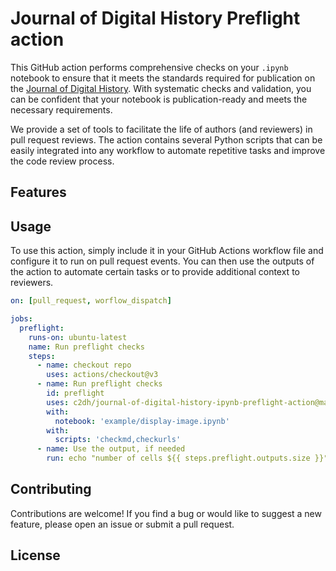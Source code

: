 # Journal of Digital History Preflight action

This GitHub action performs comprehensive checks on your `.ipynb` notebook to ensure that it meets the standards required for publication on the [Journal of Digital History](https://journalofdigitalhistory.org). With systematic checks and validation, you can be confident that your notebook is publication-ready and meets the necessary requirements.

We provide a set of tools to facilitate the life of authors (and reviewers) in pull request reviews. The action contains several Python scripts that can be easily integrated into any workflow to automate repetitive tasks and improve the code review process.

## Features


## Usage

To use this action, simply include it in your GitHub Actions workflow file and configure it to run on pull request events. You can then use the outputs of the action to automate certain tasks or to provide additional context to reviewers.

```yaml
on: [pull_request, worflow_dispatch]

jobs:
  preflight:
    runs-on: ubuntu-latest
    name: Run preflight checks
    steps:
      - name: checkout repo
        uses: actions/checkout@v3
      - name: Run preflight checks
        id: preflight
        uses: c2dh/journal-of-digital-history-ipynb-preflight-action@master
        with:
          notebook: 'example/display-image.ipynb'
        with:
          scripts: 'checkmd,checkurls'
      - name: Use the output, if needed
        run: echo "number of cells ${{ steps.preflight.outputs.size }}"
```
## Contributing

Contributions are welcome! If you find a bug or would like to suggest a new feature, please open an issue or submit a pull request.

## License

